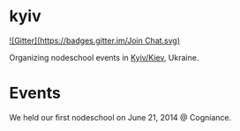 kyiv
====
[![Gitter](https://badges.gitter.im/Join Chat.svg)](https://gitter.im/nodeschool/kyiv?utm_source=badge&utm_medium=badge&utm_campaign=pr-badge&utm_content=badge)

Organizing nodeschool events in [Kyiv/Kiev](https://www.google.com.ua/maps/place/Kiev,+Kyiv+city), Ukraine.

Events
======

We held our first nodeschool on June 21, 2014 @ Cogniance.
